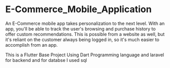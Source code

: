 # E-Commerce_Mobile_Application
An E-Commerce mobile app takes personalization to the next level. With an app, you'll be able to track the user's browsing and purchase history to offer custom recommendations. This is possible from a website as well, but it's reliant on the customer always being logged in, so it's much easier to accomplish from an app.

This is a Flutter Base Project Using Dart Programming language and laravel for backend and for databse I used sql 
